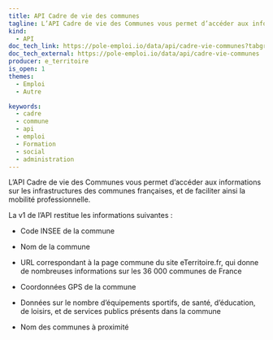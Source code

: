 ```yaml
---
title: API Cadre de vie des communes
tagline: L’API Cadre de vie des Communes vous permet d’accéder aux informations sur les infrastructures des communes françaises, et de faciliter ainsi la mobilité professionnelle. Découvrez vite en détail ses caractéristiques et toute sa documentation.
kind:
  - API
doc_tech_link: https://pole-emploi.io/data/api/cadre-vie-communes?tabgroup-api=documentation&doc-section=api-doc-section-caracteristiques
doc_tech_external: https://pole-emploi.io/data/api/cadre-vie-communes
producer: e_territoire
is_open: 1
themes:
  - Emploi
  - Autre

keywords:
  - cadre
  - commune
  - api
  - emploi
  - Formation
  - social
  - administration
---
```


L’API Cadre de vie des Communes vous permet d’accéder aux informations sur les infrastructures des communes françaises, et de faciliter ainsi la mobilité professionnelle.

La v1 de l’API restitue les informations suivantes :

- Code INSEE de la commune

- Nom de la commune

- URL correspondant à la page commune du site eTerritoire.fr, qui donne de nombreuses informations sur les 36 000 communes de France

- Coordonnées GPS de la commune

- Données sur le nombre d’équipements sportifs, de santé, d’éducation, de loisirs, et de services publics présents dans la commune

- Nom des communes à proximité
